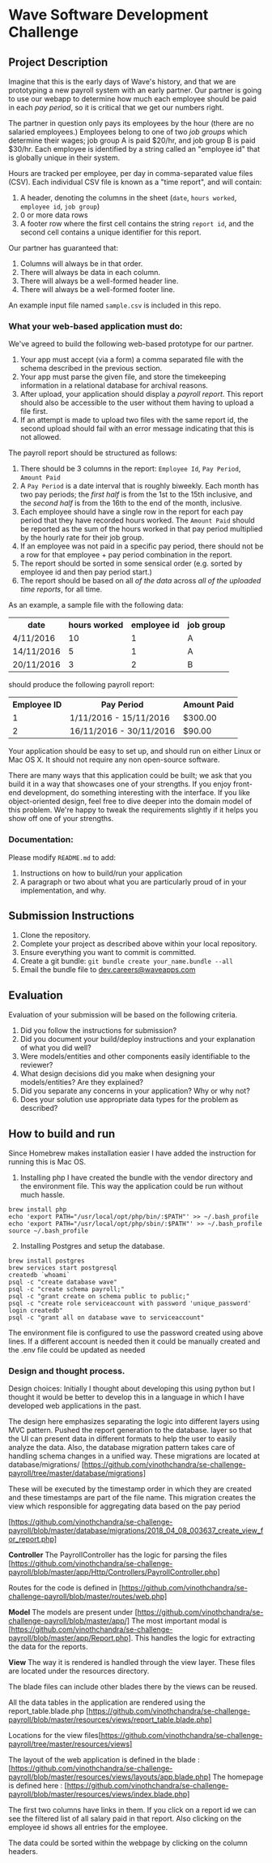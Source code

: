 # Wave Software Development Challenge


## Project Description

Imagine that this is the early days of Wave's history, and that we are prototyping
a new payroll system with an early partner. 
Our partner is going to use our webapp to determine how much each employee should be paid in each _pay period_,
 so it is critical that we get our numbers right.

The partner in question only pays its employees by the hour (there are no
salaried employees.) Employees belong to one of two _job groups_ which
determine their wages; job group A is paid $20/hr, and job group B is paid
$30/hr. Each employee is identified by a string called an "employee id" that is
globally unique in their system.

Hours are tracked per employee, per day in comma-separated value files (CSV).
Each individual CSV file is known as a "time report", and will contain:

1. A header, denoting the columns in the sheet (`date`, `hours worked`,
   `employee id`, `job group`)
1. 0 or more data rows
1. A footer row where the first cell contains the string `report id`, and the
   second cell contains a unique identifier for this report.

Our partner has guaranteed that:

1. Columns will always be in that order.
1. There will always be data in each column.
1. There will always be a well-formed header line.
1. There will always be a well-formed footer line.

An example input file named `sample.csv` is included in this repo.

### What your web-based application must do:

We've agreed to build the following web-based prototype for our partner.

1. Your app must accept (via a form) a comma separated file with the schema
   described in the previous section.
1. Your app must parse the given file, and store the timekeeping information in
   a relational database for archival reasons.
1. After upload, your application should display a _payroll report_. This
   report should also be accessible to the user without them having to upload a
   file first.
1. If an attempt is made to upload two files with the same report id, the
   second upload should fail with an error message indicating that this is not
   allowed.

The payroll report should be structured as follows:

1. There should be 3 columns in the report: `Employee Id`, `Pay Period`,
   `Amount Paid`
1. A `Pay Period` is a date interval that is roughly biweekly. Each month has
   two pay periods; the _first half_ is from the 1st to the 15th inclusive, and
   the _second half_ is from the 16th to the end of the month, inclusive.
1. Each employee should have a single row in the report for each pay period
   that they have recorded hours worked. The `Amount Paid` should be reported
   as the sum of the hours worked in that pay period multiplied by the hourly
   rate for their job group.
1. If an employee was not paid in a specific pay period, there should not be a
   row for that employee + pay period combination in the report.
1. The report should be sorted in some sensical order (e.g. sorted by employee
   id and then pay period start.)
1. The report should be based on all _of the data_ across _all of the uploaded
   time reports_, for all time.

As an example, a sample file with the following data:

<table>
<tr>
  <th>
    date
  </th>
  <th>
    hours worked
  </th>
  <th>
    employee id
  </th>
  <th>
    job group
  </th>
</tr>
<tr>
  <td>
    4/11/2016
  </td>
  <td>
    10
  </td>
  <td>
    1
  </td>
  <td>
    A
  </td>
</tr>
<tr>
  <td>
    14/11/2016
  </td>
  <td>
    5
  </td>
  <td>
    1
  </td>
  <td>
    A
  </td>
</tr>
<tr>
  <td>
    20/11/2016
  </td>
  <td>
    3
  </td>
  <td>
    2
  </td>
  <td>
    B
  </td>
</tr>
</table>

should produce the following payroll report:

<table>
<tr>
  <th>
    Employee ID
  </th>
  <th>
    Pay Period
  </th>
  <th>
    Amount Paid
  </th>
</tr>
<tr>
  <td>
    1
  </td>
  <td>
    1/11/2016 - 15/11/2016
  </td>
  <td>
    $300.00
  </td>
</tr>
  <td>
    2
  </td>
  <td>
    16/11/2016 - 30/11/2016
  </td>
  <td>
    $90.00
  </td>
</tr>
</table>

Your application should be easy to set up, and should run on either Linux or
Mac OS X. It should not require any non open-source software.

There are many ways that this application could be built; we ask that you build
it in a way that showcases one of your strengths. If you enjoy front-end
development, do something interesting with the interface. If you like
object-oriented design, feel free to dive deeper into the domain model of this
problem. We're happy to tweak the requirements slightly if it helps you show
off one of your strengths.

### Documentation:

Please modify `README.md` to add:

1. Instructions on how to build/run your application
1. A paragraph or two about what you are particularly proud of in your
   implementation, and why.

## Submission Instructions

1. Clone the repository.
1. Complete your project as described above within your local repository.
1. Ensure everything you want to commit is committed.
1. Create a git bundle: `git bundle create your_name.bundle --all`
1. Email the bundle file to [dev.careers@waveapps.com](dev.careers@waveapps.com)

## Evaluation

Evaluation of your submission will be based on the following criteria.

1. Did you follow the instructions for submission?
1. Did you document your build/deploy instructions and your explanation of what
   you did well?
1. Were models/entities and other components easily identifiable to the
   reviewer?
1. What design decisions did you make when designing your models/entities? Are
   they explained?
1. Did you separate any concerns in your application? Why or why not?
1. Does your solution use appropriate data types for the problem as described?

## How to build and run

Since Homebrew makes installation easier I have added the instruction for running this is Mac OS. 

1) Installing php
    I have created the bundle with the vendor directory and the environment file. This way the application could be run without much hassle.
```
brew install php
echo 'export PATH="/usr/local/opt/php/bin/:$PATH"' >> ~/.bash_profile
echo 'export PATH="/usr/local/opt/php/sbin/:$PATH"' >> ~/.bash_profile
source ~/.bash_profile
```
2) Installing Postgres and setup the database.
```
brew install postgres
brew services start postgresql
createdb `whoami`
psql -c "create database wave"
psql -c "create schema payroll;"
psql -c "grant create on schema public to public;"
psql -c "create role serviceaccount with password 'unique_password' login createdb"
psql -c "grant all on database wave to serviceaccount"
```

The environment file is configured to use the password created using above lines. If a different account is needed then it could be manually created and the .env file could be updated as needed
### Design and thought process.
Design choices: Initially I thought about developing this using python but I thought it would be better to develop this in a language in which I have developed web applications in the past.

The design here emphasizes separating the logic into different layers using MVC pattern. Pushed the report generation to the database. layer so that the UI can present data in different formats to help the user to easily analyze the data.
Also, the database migration pattern takes care of handling schema changes in a unified way. 
These migrations are located at database/migrations/ [https://github.com/vinothchandra/se-challenge-payroll/tree/master/database/migrations]

These will be executed by the timestamp order in which they are created and these timestamps are part of the file name.
This migration creates the view which responsible for aggregating data based on the pay period

[https://github.com/vinothchandra/se-challenge-payroll/blob/master/database/migrations/2018_04_08_003637_create_view_for_report.php]

**Controller**
The PayrollController has the logic for parsing the files [https://github.com/vinothchandra/se-challenge-payroll/blob/master/app/Http/Controllers/PayrollController.php] 

Routes for the code is defined in [https://github.com/vinothchandra/se-challenge-payroll/blob/master/routes/web.php]

**Model**
The models are present under [https://github.com/vinothchandra/se-challenge-payroll/blob/master/app/]
The most important modal is [https://github.com/vinothchandra/se-challenge-payroll/blob/master/app/Report.php].
This handles the logic for extracting the data for the reports.

**View**
The way it is rendered is handled through the view layer. These files are located under the resources directory.

The blade files can include other blades there by the views can be reused.

All the data tables in the application are rendered using the report_table.blade.php [https://github.com/vinothchandra/se-challenge-payroll/blob/master/resources/views/report_table.blade.php]

Locations for the view files[https://github.com/vinothchandra/se-challenge-payroll/tree/master/resources/views]

The layout of the web application is defined in the blade : [https://github.com/vinothchandra/se-challenge-payroll/blob/master/resources/views/layouts/app.blade.php] 
The homepage is defined here : [https://github.com/vinothchandra/se-challenge-payroll/blob/master/resources/views/index.blade.php] 

The first two columns have links in them. If you click on a report id we can see the filtered list of all salary paid in that report. Also clicking on the employee id shows all entries for the employee.

The data could be sorted within the webpage by clicking on the column headers.
